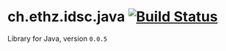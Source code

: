 # ch.ethz.idsc.java <a href="https://travis-ci.org/datahaki/java"><img src="https://travis-ci.org/datahaki/java.svg?branch=master" alt="Build Status"></a>

Library for Java, version `0.0.5`